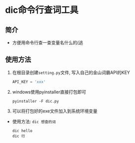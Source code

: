# dic命令行查词工具

## 简介

- 方便用命令行查一查变量名什么的(逃

## 使用方法

1. 在根目录创建`setting.py`文件, 写入自己的金山词霸API的KEY
    ```py
    API_KEY = 'xxx'
    ```
2. windows使用pyinstaller直接打包即可
    ```shell
    pyinstaller -F dic.py
    ```
1. 可以将打包好的exe文件加入到系统环境变量
- 使用方法: `dic 想查的词`
    ```shell
    dic hello
    dic 行
    ```
